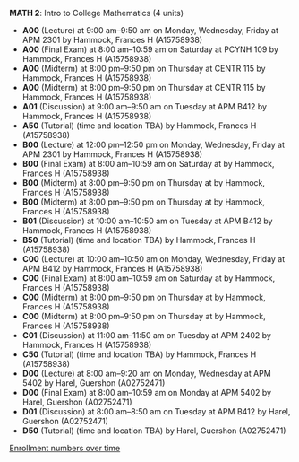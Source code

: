 **MATH 2**: Intro to College Mathematics (4 units)

- **A00** (Lecture) at 9:00 am–9:50 am on Monday, Wednesday, Friday at APM 2301 by Hammock, Frances H (A15758938)
- **A00** (Final Exam) at 8:00 am–10:59 am on Saturday at PCYNH 109 by Hammock, Frances H (A15758938)
- **A00** (Midterm) at 8:00 pm–9:50 pm on Thursday at CENTR 115 by Hammock, Frances H (A15758938)
- **A00** (Midterm) at 8:00 pm–9:50 pm on Thursday at CENTR 115 by Hammock, Frances H (A15758938)
- **A01** (Discussion) at 9:00 am–9:50 am on Tuesday at APM B412 by Hammock, Frances H (A15758938)
- **A50** (Tutorial) (time and location TBA) by Hammock, Frances H (A15758938)
- **B00** (Lecture) at 12:00 pm–12:50 pm on Monday, Wednesday, Friday at APM 2301 by Hammock, Frances H (A15758938)
- **B00** (Final Exam) at 8:00 am–10:59 am on Saturday at   by Hammock, Frances H (A15758938)
- **B00** (Midterm) at 8:00 pm–9:50 pm on Thursday at   by Hammock, Frances H (A15758938)
- **B00** (Midterm) at 8:00 pm–9:50 pm on Thursday at   by Hammock, Frances H (A15758938)
- **B01** (Discussion) at 10:00 am–10:50 am on Tuesday at APM B412 by Hammock, Frances H (A15758938)
- **B50** (Tutorial) (time and location TBA) by Hammock, Frances H (A15758938)
- **C00** (Lecture) at 10:00 am–10:50 am on Monday, Wednesday, Friday at APM B412 by Hammock, Frances H (A15758938)
- **C00** (Final Exam) at 8:00 am–10:59 am on Saturday at   by Hammock, Frances H (A15758938)
- **C00** (Midterm) at 8:00 pm–9:50 pm on Thursday at   by Hammock, Frances H (A15758938)
- **C00** (Midterm) at 8:00 pm–9:50 pm on Thursday at   by Hammock, Frances H (A15758938)
- **C01** (Discussion) at 11:00 am–11:50 am on Tuesday at APM 2402 by Hammock, Frances H (A15758938)
- **C50** (Tutorial) (time and location TBA) by Hammock, Frances H (A15758938)
- **D00** (Lecture) at 8:00 am–9:20 am on Monday, Wednesday at APM 5402 by Harel, Guershon (A02752471)
- **D00** (Final Exam) at 8:00 am–10:59 am on Monday at APM 5402 by Harel, Guershon (A02752471)
- **D01** (Discussion) at 8:00 am–8:50 am on Tuesday at APM B412 by Harel, Guershon (A02752471)
- **D50** (Tutorial) (time and location TBA) by Harel, Guershon (A02752471)

[Enrollment numbers over time](./MATH2.tsv)

